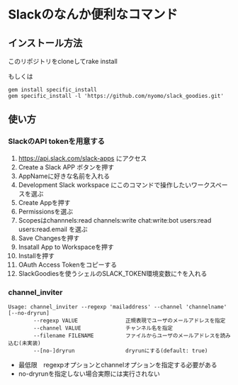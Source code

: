 # Slackのなんか便利なコマンド


## インストール方法
このリポジトリをcloneしてrake install

もしくは

```
gem install specific_install
gem specific_install -l 'https://github.com/nyomo/slack_goodies.git'
```

## 使い方
### SlackのAPI tokenを用意する
  1. https://api.slack.com/slack-apps にアクセス
  1. Create a Slack APP ボタンを押す
  1. AppNameに好きな名前を入れる
  1. Development Slack workspace にこのコマンドで操作したいワークスペースを選ぶ
  1. Create Appを押す
  1. Permissionsを選ぶ
  1. Scopesはchannnels:read channels:write chat:write:bot users:read users:read.email を選ぶ
  1. Save Changesを押す
  1. Insatall App to Workspaceを押す
  1. Installを押す
  1. OAuth Access Tokenをコピーする
  1. SlackGoodiesを使うシェルのSLACK_TOKEN環境変数に↑を入れる
 
### channel_inviter
```
Usage: channel_inviter --regexp 'mailaddress' --channel 'channelname' [--no-dryrun]
        --regexp VALUE               正規表現でユーザのメールアドレスを指定
        --channel VALUE              チャンネル名を指定
        --filename FILENAME          ファイルからユーザのメールアドレスを読み込む(未実装)
        --[no-]dryrun                dryrunにする(default: true)
```
 - 最低限　regexpオプションとchannelオプションを指定する必要がある
 - no-dryrunを指定しない場合実際には実行されない 
